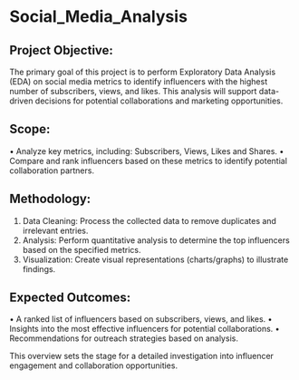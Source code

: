 # Social_Media_Analysis
## Project Objective:
The primary goal of this project is to perform Exploratory Data Analysis (EDA) on social media metrics to identify influencers with the highest number of subscribers, views, and likes. This analysis will support data-driven decisions for potential collaborations and marketing opportunities.

## Scope:  
•	Analyze key metrics, including: Subscribers, Views, Likes and Shares.
•	Compare and rank influencers based on these metrics to identify potential collaboration partners.

## Methodology:
1. Data Cleaning: Process the collected data to remove duplicates and irrelevant entries.
2. Analysis: Perform quantitative analysis to determine the top influencers based on the specified metrics.
3. Visualization: Create visual representations (charts/graphs) to illustrate findings.

## Expected Outcomes: 
•	A ranked list of influencers based on subscribers, views, and likes.
•	Insights into the most effective influencers for potential collaborations.
•	Recommendations for outreach strategies based on analysis.

This overview sets the stage for a detailed investigation into influencer engagement and collaboration opportunities.
